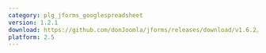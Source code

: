 ```yaml
---
category: plg_jforms_googlespreadsheet
version: 1.2.1
download: https://github.com/donJoomla/jforms/releases/download/v1.6.2/plg_jforms_googlespreadsheet_121_j25.zip
platform: 2.5
---
```

